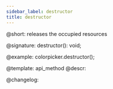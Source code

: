 ```yaml
---
sidebar_label: destructor
title: destructor
---          
```


@short: releases the occupied resources

@signature: destructor(): void;

@example:
colorpicker.destructor();


@template: api_method
@descr:

@changelog:


